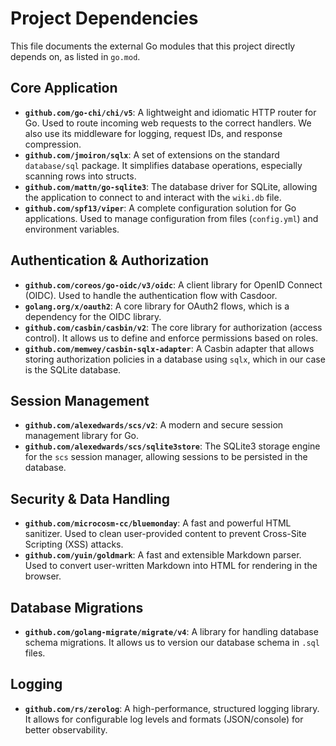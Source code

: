 # Project Dependencies

This file documents the external Go modules that this project directly depends on, as listed in `go.mod`.

## Core Application

-   **`github.com/go-chi/chi/v5`**: A lightweight and idiomatic HTTP router for Go. Used to route incoming web requests to the correct handlers. We also use its middleware for logging, request IDs, and response compression.
-   **`github.com/jmoiron/sqlx`**: A set of extensions on the standard `database/sql` package. It simplifies database operations, especially scanning rows into structs.
-   **`github.com/mattn/go-sqlite3`**: The database driver for SQLite, allowing the application to connect to and interact with the `wiki.db` file.
-   **`github.com/spf13/viper`**: A complete configuration solution for Go applications. Used to manage configuration from files (`config.yml`) and environment variables.

## Authentication & Authorization

-   **`github.com/coreos/go-oidc/v3/oidc`**: A client library for OpenID Connect (OIDC). Used to handle the authentication flow with Casdoor.
-   **`golang.org/x/oauth2`**: A core library for OAuth2 flows, which is a dependency for the OIDC library.
-   **`github.com/casbin/casbin/v2`**: The core library for authorization (access control). It allows us to define and enforce permissions based on roles.
-   **`github.com/memwey/casbin-sqlx-adapter`**: A Casbin adapter that allows storing authorization policies in a database using `sqlx`, which in our case is the SQLite database.

## Session Management

-   **`github.com/alexedwards/scs/v2`**: A modern and secure session management library for Go.
-   **`github.com/alexedwards/scs/sqlite3store`**: The SQLite3 storage engine for the `scs` session manager, allowing sessions to be persisted in the database.

## Security & Data Handling

-   **`github.com/microcosm-cc/bluemonday`**: A fast and powerful HTML sanitizer. Used to clean user-provided content to prevent Cross-Site Scripting (XSS) attacks.
-   **`github.com/yuin/goldmark`**: A fast and extensible Markdown parser. Used to convert user-written Markdown into HTML for rendering in the browser.

## Database Migrations

-   **`github.com/golang-migrate/migrate/v4`**: A library for handling database schema migrations. It allows us to version our database schema in `.sql` files.

## Logging

-   **`github.com/rs/zerolog`**: A high-performance, structured logging library. It allows for configurable log levels and formats (JSON/console) for better observability.

